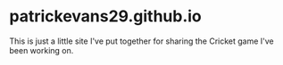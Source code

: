 # patrickevans29.github.io
This is just a little site I've put together for sharing the Cricket game I've been working on. 
